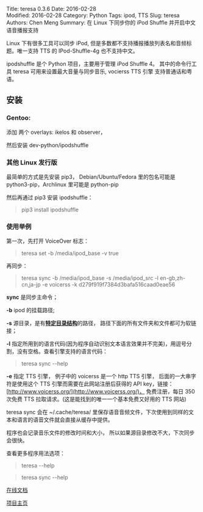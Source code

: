 Title: teresa 0.3.6
Date: 2016-02-28  
Modified: 2016-02-28
Category: Python
Tags: ipod, TTS
Slug: teresa
Authors: Chen Meng
Summary: 在 Linux 下同步你的 iPod Shuffle 并开启中文语音播报支持

Linux 下有很多工具可以同步 iPod, 但是多数都不支持播报播放列表名和音频标题。唯一支持 TTS 的 IPod-Shuffle-4g 也不支持中文。

ipodshuffle 是个 Python 项目，主要用于管理 iPod Shuffle 4。
其中的命令行工具 teresa 可用来设置最大音量与同步音乐, vocierss TTS 引擎 支持普通话和粤语。

## 安装

### Gentoo:
添加 两个 overlays: ikelos 和 observer，

然后安装 dev-python/ipodshuffle 

### 其他 Linux 发行版
最简单的方式是先安装 pip3， Debian/Ubuntu/Fedora 里的包名可能是 python3-pip，Archlinux 里可能是 python-pip

然后再通过 pip3 安装 ipodshuffle：
> pip3 install ipodshuffle

### 使用举例
第一次，先打开 VoiceOver 标志：
> teresa set -b /media/ipod_base -v true

再同步：
> teresa sync -b /media/ipod_base -s /media/ipod_src -l en-gb,zh-cn,ja-jp -e voicerss -k d279f919f7384d3bafa516caad0eae56

**sync** 是同步主命令；

**-b** ipod 的挂载路径;

**-s** 源目录，是有[**特定目录结构**](http://ipodshuffle.readthedocs.org/en/latest/tools/sync.html#source-folder-structure)的路径， 路径下面的所有文件夹和文件都可为软链接；

**-l** 指定所用到的语言代码(因为程序自动识别文本语言效果并不完美)，用逗号分割，没有空格。查看引擎支持的语言代码：
> teresa sync --help

**-e** 指定 TTS 引擎， 例子中的 voicerss 是一个 http TTS 引擎， 后面的一大串字符是使用这个 TTS 引擎而需要在此网站注册后获得的 API key，链接： [http://www.voicerss.org/](http://www.voicerss.org/)， 免费注册，每日 350 次免费 TTS 拉取请求。(这是能找到的唯一一个基本免费又好用的 TTS 网站)

teresa sync 会在 ~/.cache/teresa/ 里保存语音音频文件，下次使用到同样的文本和语言的语音文件就会直接从缓存中提供。

程序也会记录音乐文件的修改时间和大小， 所以如果源目录修改不大，下次同步会很快。

查看更多程序用法选项：

> teresa --help

> teresa sync --help

[在线文档](http://ipodshuffle.readthedocs.org/en/latest/)

[项目主页](https://github.com/meng89/ipodshuffle) 